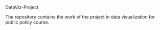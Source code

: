 DataViz-Project

The repository contains the work of the project in data visualization for public policy course.

